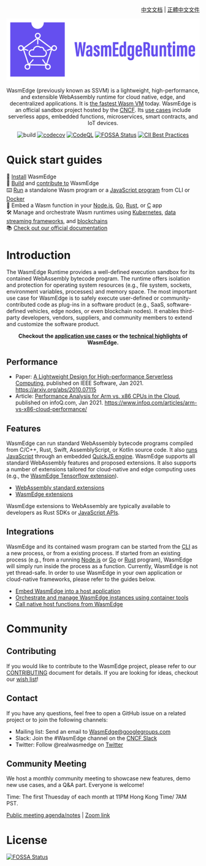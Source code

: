 <div align="right">

  [中文文档](README-zh.md) | [正體中文文件](README-zh-TW.md)

</div>

<div align="center">
  
![WasmEdge Logo](/docs/wasmedge-runtime-logo.png)

WasmEdge (previously known as SSVM) is a lightweight, high-performance, and extensible WebAssembly runtime for cloud native, edge, and decentralized applications. It is [the fastest Wasm VM](https://ieeexplore.ieee.org/document/9214403) today. WasmEdge is an official sandbox project hosted by the [CNCF](https://www.cncf.io/). Its [use cases](https://wasmedge.org/book/en/intro/use.html) include serverless apps, embedded functions, microservices, smart contracts, and IoT devices.

![build](https://github.com/WasmEdge/WasmEdge/workflows/build/badge.svg)
[![codecov](https://codecov.io/gh/WasmEdge/WasmEdge/branch/master/graph/badge.svg)](https://codecov.io/gh/WasmEdge/WasmEdge)
[![CodeQL](https://github.com/WasmEdge/WasmEdge/actions/workflows/codeql-analysis.yml/badge.svg)](https://github.com/WasmEdge/WasmEdge/actions/workflows/codeql-analysis.yml)
[![FOSSA Status](https://app.fossa.com/api/projects/git%2Bgithub.com%2FWasmEdge%2FWasmEdge.svg?type=shield)](https://app.fossa.com/projects/git%2Bgithub.com%2FWasmEdge%2FWasmEdge?ref=badge_shield)
[![CII Best Practices](https://bestpractices.coreinfrastructure.org/projects/5059/badge)](https://bestpractices.coreinfrastructure.org/projects/5059)

</div>

# Quick start guides

🚀 [Install](https://wasmedge.org/book/en/start/install.html) WasmEdge \
🤖 [Build](https://wasmedge.org/book/en/extend/build.html) and [contribute to](docs/CONTRIBUTING.md) WasmEdge \
⌨️ [Run](https://wasmedge.org/book/en/index.html#webassembly-examples) a standalone Wasm program or a [JavaScript program](https://wasmedge.org/book/en/dev/js.html) from CLI or [Docker](https://wasmedge.org/book/en/start/docker.html) \
🔌 Embed a Wasm function in your [Node.js](https://wasmedge.org/book/en/embed/node.html), [Go](https://wasmedge.org/book/en/embed/go.html), [Rust](bindings/rust/), or [C](https://wasmedge.org/book/en/embed/c.html) app \
🛠 Manage and orchestrate Wasm runtimes using [Kubernetes](https://wasmedge.org/book/en/kubernetes.html), [data streaming frameworks](https://wasmedge.org/book/en/frameworks/app/yomo.html), and [blockchains](https://medium.com/ethereum-on-steroids/running-ethereum-smart-contracts-in-a-substrate-blockchain-56fbc27fc95a) \
📚 [Check out our official documentation](https://wasmedge.org/book/en/) 

# Introduction

The WasmEdge Runtime provides a well-defined execution sandbox for its contained WebAssembly bytecode program. The runtime offers isolation and protection for operating system resources (e.g., file system, sockets, environment variables, processes) and memory space. The most important use case for WasmEdge is to safely execute user-defined or community-contributed code as plug-ins in a software product (e.g., SaaS, software-defined vehicles, edge nodes, or even blockchain nodes). It enables third-party developers, vendors, suppliers, and community members to extend and customize the software product.

<div align="center">
  
**Checkout the [application use cases](docs/use_cases.md) or the [technical highlights](docs/highlights.md) of WasmEdge.**

</div>

## Performance

* Paper: [A Lightweight Design for High-performance Serverless Computing](https://arxiv.org/abs/2010.07115), published on IEEE Software, Jan 2021. https://arxiv.org/abs/2010.07115
* Article: [Performance Analysis for Arm vs. x86 CPUs in the Cloud](https://www.infoq.com/articles/arm-vs-x86-cloud-performance/), published on infoQ.com, Jan 2021. https://www.infoq.com/articles/arm-vs-x86-cloud-performance/

## Features

WasmEdge can run standard WebAssembly bytecode programs compiled from C/C++, Rust, Swift, AssemblyScript, or Kotlin source code. It also [runs JavaScript](https://wasmedge.org/book/en/dev/js.html) through an embedded [QuickJS engine](https://github.com/second-state/wasmedge-quickjs). WasmEdge supports all standard WebAssembly features and proposed extensions. It also supports a number of extensions tailored for cloud-native and edge computing uses (e.g., the [WasmEdge Tensorflow extension](https://www.secondstate.io/articles/wasi-tensorflow/)). 

* [WebAssembly standard extensions](docs/extensions.md#webassembly-standard-extensions)
* [WasmEdge extensions](docs/extensions.md#wasmedge-extensions)

WasmEdge extensions to WebAssembly are typically available to developers as Rust SDKs or [JavaScript APIs](https://wasmedge.org/book/en/dev/js/quickstart.html). 

## Integrations

WasmEdge and its contained wasm program can be started from the [CLI](https://wasmedge.org/book/en/index.html) as a new process, or from a existing process. If started from an existing process (e.g., from a running [Node.js](https://wasmedge.org/book/en/embed/node.html) or [Go](https://wasmedge.org/book/en/embed/go.html) or [Rust](bindings/rust/wasmedge-rs) program), WasmEdge will simply run inside the process as a function. Currently, WasmEdge is not yet thread-safe. In order to use WasmEdge in your own application or cloud-native frameworks, please refer to the guides below.

* [Embed WasmEdge into a host application](docs/integrations.md#embed-wasmedge-into-a-host-application)
* [Orchestrate and manage WasmEdge instances using container tools](docs/integrations.md#use-wasmedge-as-a-docker-like-container)
* [Call native host functions from WasmEdge](docs/integrations.md#call-native-host-functions-from-wasmedge)

# Community

## Contributing

If you would like to contribute to the WasmEdge project, please refer to our [CONTRIBUTING](docs/CONTRIBUTING.md) document for details. If you are looking for ideas, checkout our [wish list](docs/wish_list.md)!

## Contact

If you have any questions, feel free to open a GitHub issue on a related project or to join the following channels:

* Mailing list: Send an email to [WasmEdge@googlegroups.com](https://groups.google.com/g/wasmedge/)
* Slack: Join the #WasmEdge channel on the [CNCF Slack](https://slack.cncf.io/)
* Twitter: Follow @realwasmedge on [Twitter](https://twitter.com/realwasmedge)

## Community Meeting

We host a monthly community meeting to showcase new features, demo new use cases, and a Q&A part. Everyone is welcome! 

Time: The first Thuesday of each month at 11PM Hong Kong Time/ 7AM PST.

[Public meeting agenda/notes](https://docs.google.com/document/d/1iFlVl7R97Lze4RDykzElJGDjjWYDlkI8Rhf8g4dQ5Rk/edit#) | [Zoom link](https://us06web.zoom.us/j/88282362606?pwd=UFhOdzlVKyswdW43c21BKy9DdkdyUT09)

# License
[![FOSSA Status](https://app.fossa.com/api/projects/git%2Bgithub.com%2FWasmEdge%2FWasmEdge.svg?type=large)](https://app.fossa.com/projects/git%2Bgithub.com%2FWasmEdge%2FWasmEdge?ref=badge_large)
